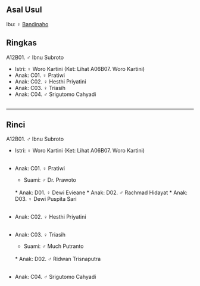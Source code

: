 ## Asal Usul

Ibu: ♀ [Bandinaho][up] 

## Ringkas

A12B01. ♂ Ibnu Subroto
	<br/>

*	Istri: ♀ Woro Kartini (Ket: Lihat A06B07. Woro Kartini)
	<br/>
*	Anak: C01. ♀ Pratiwi 
*	Anak: C02. ♀ Hesthi Priyatini
*	Anak: C03. ♀ Triasih
*	Anak: C04. ♂ Srigutomo Cahyadi
	<br/><br/>

-- -- --

## Rinci

A12B01. ♂ Ibnu Subroto
	<br/>

*	Istri: ♀ Woro Kartini (Ket: Lihat A06B07. Woro Kartini)
	<br/><br/>

*	Anak: C01. ♀ Pratiwi 
	*	Suami: ♂ Dr. Prawoto
	<br/>
	*	Anak: D01. ♀ Dewi Evieane 
	*	Anak: D02. ♂ Rachmad Hidayat
	*	Anak: D03. ♀ Dewi Puspita Sari
	<br/><br/>

*	Anak: C02. ♀ Hesthi Priyatini
	<br/><br/>

*	Anak: C03. ♀ Triasih
	*	Suami: ♂ Much Putranto
	<br/>
	*	Anak: D02. ♂ Ridwan Trisnaputra
	<br/><br/>

*	Anak: C04. ♂ Srigutomo Cahyadi
	<br/><br/>

[up]: https://github.com/epsi-rns/gitodipuro/blob/master/tree/A12.md
